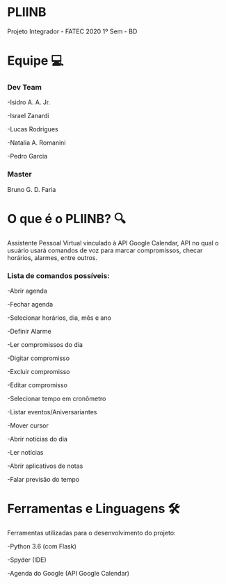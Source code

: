 # PLIINB
Projeto Integrador - FATEC 2020 1º Sem - BD

# **Equipe  💻**

### **Dev Team**
-Isidro A. A. Jr.

-Israel Zanardi

-Lucas Rodrigues

-Natalia A. Romanini

-Pedro Garcia

### **Master**
Bruno G. D. Faria

# **O que é o PLIINB? 🔍**
Assistente Pessoal Virtual vinculado à API Google Calendar, API no qual o usuário usará comandos de voz para marcar compromissos, checar horários, alarmes, entre outros.

### **Lista de comandos possíveis:**

-Abrir agenda

-Fechar agenda

-Selecionar horários, dia, mês e ano

-Definir Alarme

-Ler compromissos do dia

-Digitar compromisso

-Excluir compromisso

-Editar compromisso

-Selecionar tempo em cronômetro

-Listar eventos/Aniversariantes

-Mover cursor

-Abrir notícias do dia

-Ler notícias

-Abrir aplicativos de notas

-Falar previsão do tempo

# **Ferramentas e Linguagens** 🛠️ 
Ferramentas utilizadas para o desenvolvimento do projeto:

-Python 3.6 (com Flask)

-Spyder (IDE)

-Agenda do Google (API Google Calendar)
